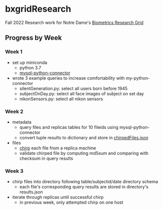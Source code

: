 # bxgridResearch
Fall 2022 Research work for Notre Dame's [Biometrics Research Grid](https://bxgrid.cse.nd.edu/browse.php)
## Progress by Week
### Week 1
- set up miniconda
  - python 3.7
  - [mysql-python-connector](https://dev.mysql.com/doc/connector-python/en/connector-python-example-connecting.html)
- wrote 3 example queries to increase comfortability with my-python-connector
  - silentGeneration.py: select all users born before 1945
  - subjectOnDay.py: select all face images of subject on set day
  - nikonSensors.py: select all nikon sensors
### Week 2
- metadata
  - query files and replicas tables for 10 fileids using mysql-python-connector
  - convert tuple results to dictionary and store in [chirpedFiles.json](https://github.com/lbraby/bxgridResearch/blob/main/Week02_chirpingFiles/chirpedFiles.json)
- files
  - [chirp](https://cctools.readthedocs.io/en/stable/chirp/) each file from a replica machine
  - validate chirped file by computing md5sum and comparing with checksum in query results
### Week 3
- chirp files into directory following table/subjectid/date directory schema
  - each file's corresponding query results are stored in directory's results.json
- iterate through replicas until successful chirp
  - in previous week, only attempted chirp on one host
